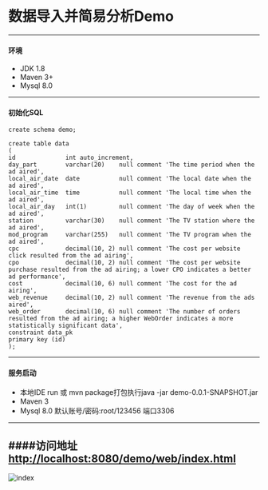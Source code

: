 # 数据导入并简易分析Demo

------------

#### 环境
- JDK 1.8
- Maven 3+
- Mysql 8.0
---
#### 初始化SQL
```
create schema demo;

create table data
(
id              int auto_increment,
day_part        varchar(20)    null comment 'The time period when the ad aired',
local_air_date  date           null comment 'The local date when the ad aired',
local_air_time  time           null comment 'The local time when the ad aired',
local_air_day   int(1)         null comment 'The day of week when the ad aired',
station         varchar(30)    null comment 'The TV station where the ad aired',
mod_program     varchar(255)   null comment 'The TV program when the ad aired',
cpc             decimal(10, 2) null comment 'The cost per website click resulted from the ad airing',
cpo             decimal(10, 2) null comment 'The cost per website purchase resulted from the ad airing; a lower CPO indicates a better ad performance',
cost            decimal(10, 6) null comment 'The cost for the ad airing',
web_revenue     decimal(10, 2) null comment 'The revenue from the ads aired',
web_order       decimal(10, 6) null comment 'The number of orders resulted from the ad airing; a higher WebOrder indicates a more statistically significant data',
constraint data_pk
primary key (id)
);
```
---

#### 服务启动
- 本地IDE run 或 mvn package打包执行java -jar demo-0.0.1-SNAPSHOT.jar
- Maven 3
- Mysql 8.0 默认账号/密码:root/123456 端口3306
---

####访问地址
[http://localhost:8080/demo/web/index.html](http://localhost:8080/demo/web/index.html "http://localhost:8080/demo/web/index.html")
---
![index](https://github.com/knsv/mermaid#flowchart "index")